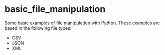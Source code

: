 # basic_file_manipulation
Some basic examples of file manipulation with Python. These examples are based in the following file types:
* CSV
* JSON
* XML

